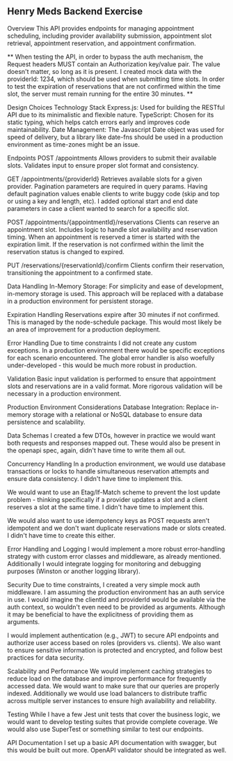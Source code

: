 ## Henry Meds Backend Exercise
Overview
This API provides endpoints for managing appointment scheduling, including provider availability submission, appointment slot retrieval, appointment reservation, and appointment confirmation.

** When testing the API, in order to bypass the auth mechanism, the Request headers MUST contain an Authorization key/value pair. The value doesn't matter, so long as it is present. I created mock data with the providerId: 1234, which should be used when submitting time slots. In order to test the expiration of reservations that are not confirmed within the time slot, the server must remain running for the entire 30 minutes. **


Design Choices
Technology Stack
Express.js: Used for building the RESTful API due to its minimalistic and flexible nature.
TypeScript: Chosen for its static typing, which helps catch errors early and improves code maintainability.
Date Management: The Javascript Date object was used for speed of delivery, but a library like date-fns should be used in a production environment as time-zones might be an issue.

Endpoints
POST /appointments 
Allows providers to submit their available slots. Validates input to ensure proper slot format and consistency.

GET /appointments/{providerId} 
Retrieves available slots for a given provider. Pagination parameters are required in query params. Having default pagination values enable clients to write buggy code (skip and top or using a key and length, etc). I added optional start and end date parameters in case a client wanted to search for a specific slot.

POST /appointments/{appointmentId}/reservations 
Clients can reserve an appointment slot. Includes logic to handle slot availability and reservation timing. When an appointment is reserved a timer is started with the expiration limit. If the reservation is not confirmed within the limit the reservation status is changed to expired.

PUT /reservations/{reservationId}/confirm 
Clients confirm their reservation, transitioning the appointment to a confirmed state.

Data Handling
In-Memory Storage: For simplicity and ease of development, in-memory storage is used. This approach will be replaced with a database in a production environment for persistent storage.

Expiration Handling 
Reservations expire after 30 minutes if not confirmed. This is managed by the node-schedule package. This would most likely be an area of improvement for a production deployment.

Error Handling
Due to time constraints I did not create any custom exceptions. In a production environment there would be specific exceptions for each scenario encountered. The global error handler is also woefully under-developed - this would be much more robust in production.

Validation
Basic input validation is performed to ensure that appointment slots and reservations are in a valid format. More rigorous validation will be necessary in a production environment.

Production Environment Considerations
Database Integration: Replace in-memory storage with a relational or NoSQL database to ensure data persistence and scalability. 

Data Schemas
I created a few DTOs, however in practice we would want both requests and responses mapped out. These would also be present in the openapi spec, again, didn't have time to write them all out.

Concurrency Handling
In a production environment, we would use database transactions or locks to handle simultaneous reservation attempts and ensure data consistency. I didn't have time to implement this. 

We would want to use an Etag/If-Match scheme to prevent the lost update problem - thinking specifically if a provider updates a slot and a client reserves a slot at the same time. I didn't have time to implement this.

We would also want to use idempotency keys as POST requests aren't idempotent and we don't want duplicate reservations made or slots created. I didn't have time to create this either.

Error Handling and Logging
I would implement a more robust error-handling strategy with custom error classes and middleware, as already mentioned. Additionally I would integrate logging for monitoring and debugging purposes (Winston or another logging library).

Security
Due to time constraints, I created a very simple mock auth middleware. I am assuming the production environment has an auth service in use. I would imagine the clientId and providerId would be available via the auth context, so wouldn't even need to be provided as arguments. Although it may be beneficial to have the explicitness of providing them as arguments.

I would implement authentication (e.g., JWT) to secure API endpoints and authorize user access based on roles (providers vs. clients). We also want to ensure sensitive information is protected and encrypted, and follow best practices for data security.


Scalability and Performance
We would implement caching strategies to reduce load on the database and improve performance for frequently accessed data. We would want to make sure that our queries are properly indexed. Additionally we would use load balancers to distribute traffic across multiple server instances to ensure high availability and reliability.

Testing
While I have a few Jest unit tests that cover the business logic, we would want to develop testing suites that provide complete coverage. We would also use SuperTest or something similar to test our endpoints. 

API Documentation
I set up a basic API documentation with swagger, but this would be built out more. OpenAPI validator should be integrated as well.

